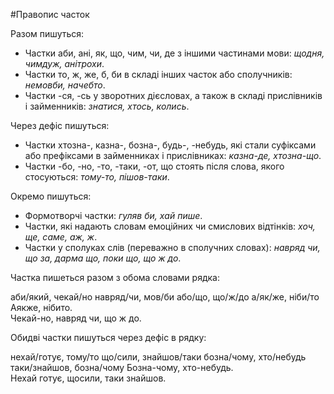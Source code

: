 #Правопис часток

<span class="p1">Разом пишуться:</span>
<ul>
<li>Частки <span class="p1">аби, анi, як, що, чим, чи, де</span> з iншими частинами мови: <i>щодня, чимдуж, анiтрохи</i>.</li>
<li> Частки <span class="p1">то, ж, же, б, би</span> в складi iнших часток або сполучникiв: <i>немовби, начебто</i>.</li>
<li> Частки <span class="p1">-ся, -сь</span> у зворотних дiєсловах, а також в складi прислiвникiв i займенникiв:<i> знатися, хтось, колись</i>.</li>
</ul>


<span class="p1">Через дефiс пишуться:</span>
<ul>
<li>Частки <span class="p1">хтозна-, казна-, бозна-, будь-, -небудь,</span> якi стали суфiксами або префiксами в займенниках i прислiвниках: <i>казна-де, хтозна-що</i>.</li>
<li> Частки <span class="p1">-бо, -но, -то, -таки, -от,</span> що стоять пiсля слова, якого стосуються: <i>тому-то, пiшов-таки</i>.</li>
</ul>


<span class="p1">Окремо пишуться:</span>
<ul>
<li> Формотворчi частки: <i>гуляв би, хай пише</i>.</li>
<li> Частки, якi надають словам емоцiйних чи смислових вiдтiнкiв: <i>хоч, ще, саме, аж, ж</i>.</li>
<li> Частки у сполуках слiв (переважно в сполучних словах): <i>навряд чи, що за, дарма що, поки що, що ж до</i>.</li>
</ul>



<quiz> 
    <question>
       <p>Частка пишеться разом з обома словами рядка:</p>
           <answer>аби/який, чекай/но</answer>
           <answer correct>навряд/чи, мов/би</answer>
           <answer>або/що, що/ж/до</answer>
           <answer>а/як/же, ніби/то</answer>
      <explanation>
Аякже, нібито.<br>
Чекай-но, навряд чи, що ж до.
</explanation>
    </question>
</quiz> 

<quiz> 
    <question>
       <p>Обидві частки пишуться через дефіс в рядку:</p>
           <answer>нехай/готує, тому/то</answer>
           <answer correct>що/сили, знайшов/таки</answer>
           <answer>бозна/чому, хто/небудь</answer>
           <answer>таки/знайшов, бозна/чому</answer>
      <explanation>
Бозна-чому, хто-небудь.<br>
Нехай готує, щосили, таки знайшов.
</explanation>
    </question>
</quiz> 
